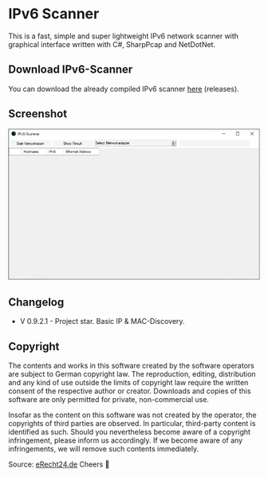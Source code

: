 # IPv6 Scanner
This is a fast, simple and super lightweight IPv6 network scanner with graphical interface written with C#, SharpPcap and NetDotNet.

## Download IPv6-Scanner
You can download the already compiled IPv6 scanner [here](https://github.com/MonsterSchool/IPv6-Scanner/releases) (releases). 

## Screenshot
<img src="img/01.JPG">

## Changelog
- V 0.9.2.1 - Project star. Basic IP & MAC-Discovery.

## Copyright
The contents and works in this software created by the software operators are subject to German copyright law. The reproduction, editing, distribution and any kind of use outside the limits of copyright law require the written consent of the respective author or creator. Downloads and copies of this software are only permitted for private, non-commercial use.

Insofar as the content on this software was not created by the operator, the copyrights of third parties are observed. In particular, third-party content is identified as such. Should you nevertheless become aware of a copyright infringement, please inform us accordingly. If we become aware of any infringements, we will remove such contents immediately.

Source: [eRecht24.de](https://www.e-recht24.de/)
Cheers 👀
